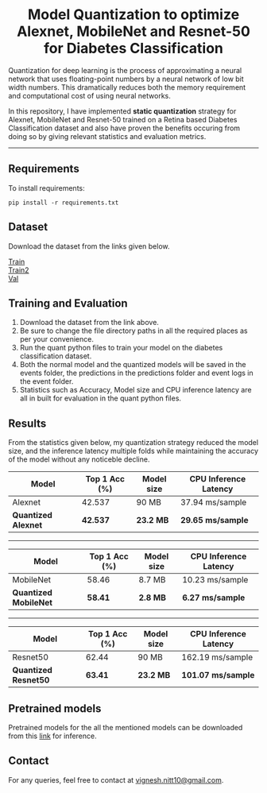 <div align="center">
  
# Model Quantization to optimize Alexnet, MobileNet and Resnet-50 for Diabetes Classification
</div align="center"> 

Quantization for deep learning is the process of approximating a neural network that uses floating-point numbers by a neural network of low bit width numbers. This dramatically reduces both the memory requirement and computational cost of using neural networks.

In this repository, I have implemented **static quantization** strategy for Alexnet, MobileNet and Resnet-50 trained on a Retina based Diabetes Classification dataset and also have proven the benefits occuring from doing so by giving relevant statistics and evaluation metrics.

---

  
## Requirements

To install requirements:

```setup
pip install -r requirements.txt
```
## Dataset
Download the dataset from the links given below.

[Train](https://drive.google.com/drive/folders/1LI9RDJRTOKUKfwC_dXKMBwHa4Y-OA6eX?usp=share_link)\
[Train2](https://drive.google.com/drive/folders/1--4A1O_T2FdijAa48877YyIxZ-Mt5HtK?usp=share_link)\
[Val](https://drive.google.com/drive/folders/144XCsP-3U1ld0SUIXp568o-9Ie6I7Dnc?usp=share_link)

## Training and Evaluation

1. Download the dataset from the link above.
2. Be sure to change the file directory paths in all the required places as per your convenience.
2. Run the quant python files to train your model on the diabetes classification dataset.
3. Both the normal model and the quantized models will be saved in the events folder, the predictions in the predictions folder and event logs in the event folder.
4. Statistics such as Accuracy, Model size and CPU inference latency are all in built for evaluation in the quant python files.

## Results

From the statistics given below, my quantization strategy reduced the model size, and the inference latency multiple folds while maintaining the accuracy of the model without any noticeble decline.

|            Model            |Top 1 Acc (%)| Model size| CPU Inference Latency |
|-----------------------------|-----------  |-----------|-----------------------|
| Alexnet                     |   42.537    |90 MB      |37.94 ms/sample        |
| **Quantized Alexnet**       |  **42.537** |**23.2 MB**| **29.65 ms/sample**   |

---

|            Model            |Top 1 Acc (%)| Model size| CPU Inference Latency |
|-----------------------------|-----------  |-----------|-----------------------|
| MobileNet                   |   58.46     |8.7 MB     |10.23 ms/sample        |
| **Quantized MobileNet**     |  **58.41**  |**2.8 MB** | **6.27 ms/sample**    |

---

|            Model            |Top 1 Acc (%)| Model size| CPU Inference Latency |
|-----------------------------|-----------  |-----------|-----------------------|
| Resnet50                    |   62.44     |90 MB      |162.19 ms/sample       |
| **Quantized Resnet50**      |  **63.41**  |**23.2 MB**| **101.07 ms/sample**  |

## Pretrained models
Pretrained models for the all the mentioned models can be downloaded from this [link](https://drive.google.com/drive/folders/1cyvzv0cl4PxqV_DTJZf0EwkBZvwEJFEr?usp=share_link) for inference.

## Contact
For any queries, feel free to contact at vignesh.nitt10@gmail.com.
